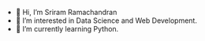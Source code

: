 - 👋 Hi, I’m Sriram Ramachandran
- 👀 I’m interested in Data Science and Web Development.
- 🌱 I’m currently learning Python.

<!---
sriram47/sriram47 is a ✨ special ✨ repository because its `README.md` (this file) appears on your GitHub profile.
You can click the Preview link to take a look at your changes.
--->
